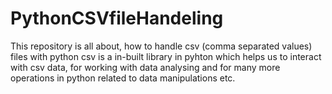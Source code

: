 # PythonCSVfileHandeling
This repository is all about, how to handle csv (comma separated values) files with python
csv is a in-built library in pyhton which helps us to interact with csv data, for working with data analysing and for many more operations in python related to
data manipulations etc.
